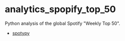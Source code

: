 # analytics_spopify_top_50
Python analysis of the global Spotify "Weekly Top 50".


- [spotypy](https://github.com/plamere/spotipy)
